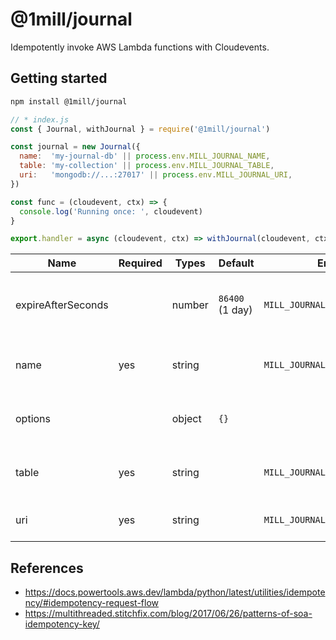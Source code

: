# @1mill/journal

Idempotently invoke AWS Lambda functions with Cloudevents.

## Getting started

```bash
npm install @1mill/journal
```

```js
// * index.js
const { Journal, withJournal } = require('@1mill/journal')

const journal = new Journal({
  name:  'my-journal-db' || process.env.MILL_JOURNAL_NAME,
  table: 'my-collection' || process.env.MILL_JOURNAL_TABLE,
  uri:   'mongodb://...:27017' || process.env.MILL_JOURNAL_URI,
})

const func = (cloudevent, ctx) => {
  console.log('Running once: ', cloudevent)
}

export.handler = async (cloudevent, ctx) => withJournal(cloudevent, ctx, { func, journal })
```

| Name               | Required | Types  | Default         | Environment                         | Description                                           |
|--------------------|----------|--------|-----------------|-------------------------------------|-------------------------------------------------------|
| expireAfterSeconds |          | number | `86400` (1 day) | `MILL_JOURNAL_EXPIRE_AFTER_SECONDS` | How long a Cloudevent idempotency key will keep-alive |
| name               | yes      | string |                 | `MILL_JOURNAL_NAME`                 | The name of the database itself                       |
| options            |          | object | `{}`            |                                     | Options pass to the database client                   |
| table              | yes      | string |                 | `MILL_JOURNAL_TABLE`                | The name of the table inside the database             |
| uri                | yes      | string |                 | `MILL_JOURNAL_URI`                  | URI to connect to database                            |

## References

* <https://docs.powertools.aws.dev/lambda/python/latest/utilities/idempotency/#idempotency-request-flow>
* <https://multithreaded.stitchfix.com/blog/2017/06/26/patterns-of-soa-idempotency-key/>
